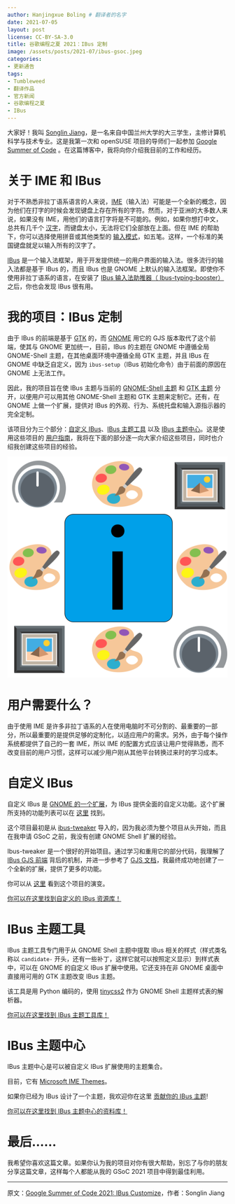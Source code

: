 ```yaml
---
author: Hanjingxue Boling # 翻译者的名字
date: 2021-07-05
layout: post
license: CC-BY-SA-3.0
title: 谷歌编程之夏 2021：IBus 定制
image: /assets/posts/2021-07/ibus-gsoc.jpeg
categories:
- 更新通告
tags:
- Tumbleweed
- 翻译作品
- 官方新闻
- 谷歌编程之夏
- IBus
---
```


大家好！我叫 [Songlin Jiang](https://github.com/HollowMan6)，是一名来自中国兰州大学的大三学生，主修计算机科学与技术专业。这是我第一次和 openSUSE 项目的导师们一起参加 [Google Summer of Code](https://summerofcode.withgoogle.com/) 。在这篇博客中，我将向你介绍我目前的工作和经历。

# 关于 IME 和 IBus

对于不熟悉非拉丁语系语言的人来说，[IME](https://en.wikipedia.org/wiki/Input_method)（输入法）可能是一个全新的概念，因为他们在打字的时候会发现键盘上存在所有的字符。然而，对于亚洲的大多数人来说，如果没有 IME，用他们的语言打字将是不可能的。例如，如果你想打中文，总共有几千个 [汉字](https://en.wikipedia.org/wiki/Chinese_characters)，而键盘太小，无法将它们全部放在上面。但在 IME 的帮助下，你可以选择使用拼音或其他类型的 [输入模式](https://en.wikipedia.org/wiki/Chinese_input_methods_for_computers)，如五笔。这样，一个标准的美国键盘就足以输入所有的汉字了。

[IBus](https://en.wikipedia.org/wiki/Intelligent_Input_Bus) 是一个输入法框架，用于开发提供统一的用户界面的输入法。很多流行的输入法都是基于 IBus 的，而且 IBus 也是 GNOME 上默认的输入法框架。即使你不使用非拉丁语系的语言，在安装了 [IBus 输入法助推器（ Ibus-typing-booster）](https://github.com/mike-fabian/ibus-typing-booster) 之后，你也会发现 IBus 很有用。

# 我的项目：IBus 定制

由于 IBus 的前端是基于 [GTK](https://www.gtk.org/) 的，而 [GNOME](https://www.gnome.org/) 用它的 GJS 版本取代了这个前端，使其与 GNOME 更加统一，目前，IBus 的主题在 GNOME 中遵循全局 GNOME-Shell 主题，在其他桌面环境中遵循全局 GTK 主题，并且 IBus 在 GNOME 中缺乏自定义，因为 `ibus-setup`（IBus 初始化命令）由于前面的原因在 GNOME 上无法工作。

因此，我的项目旨在使 IBus 主题与当前的 [GNOME-Shell 主题](https://www.gnome-look.org/browse/cat/134/) 和 [GTK 主题](https://www.gnome-look.org/browse/cat/135/) 分开，以便用户可以用其他 GNOME-Shell 主题和 GTK 主题来定制它。还有，在 GNOME 上做一个扩展，提供对 IBus 的外观、行为、系统托盘和输入源指示器的完全定制。

该项目分为三个部分：[自定义 IBus](https://github.com/openSUSE/Customize-IBus)、[IBus 主题工具](https://github.com/openSUSE/IBus-Theme-Tools) 以及 [IBus 主题中心](https://github.com/openSUSE/IBus-Theme-Hub)。这是使用这些项目的 [用户指南](https://github.com/openSUSE/Customize-IBus/blob/main/GUIDE.md)，我将在下面的部分逐一向大家介绍这些项目，同时也介绍我创建这些项目的经验。

![ibus-logo](/assets/posts/2021-07/ibus-logo.png)

# 用户需要什么？

由于使用 IME 是许多非拉丁语系的人在使用电脑时不可分割的、最重要的一部分，所以最重要的是提供足够的定制化，以适应用户的需求。另外，由于每个操作系统都提供了自己的一套 IME，所以 IME 的配置方式应该让用户觉得熟悉，而不改变目前的用户习惯，这样可以减少用户刚从其他平台转换过来时的学习成本。

# 自定义 IBus

自定义 IBus 是 [GNOME 的一个扩展](https://extensions.gnome.org/extension/4112/customize-ibus/)，为 IBus 提供全面的自定义功能。这个扩展所支持的功能列表可以在 [这里](https://github.com/openSUSE/Customize-IBus#features) 找到。

这个项目最初是从 [ibus-tweaker](https://github.com/tuberry/ibus-tweaker) 导入的，因为我必须为整个项目从头开始，而且在我申请 GSoC 之前，我没有创建 GNOME Shell 扩展的经验。

Ibus-tweaker 是一个很好的开始项目。通过学习和重用它的部分代码，我理解了 [IBus GJS 前端](https://gitlab.gnome.org/GNOME/gnome-shell/-/blob/master/js/ui/ibusCandidatePopup.js) 背后的机制，并进一步参考了 [GJS 文档](https://gjs-docs.gnome.org/)，我最终成功地创建了一个全新的扩展，提供了更多的功能。

你可以从 [这里](https://github.com/openSUSE/Customize-IBus#changelog) 看到这个项目的演变。

[你可以在这里找到自定义的 IBus 资源库！](https://github.com/openSUSE/Customize-IBus)

# IBus 主题工具

IBus 主题工具专门用于从 GNOME Shell 主题中提取 IBus 相关的样式（样式类名称以 `candidate-` 开头，还有一些补丁，这样它就可以按照定义显示）到样式表中，可以在 GNOME 的自定义 IBus 扩展中使用。它还支持在非 GNOME 桌面中直接用可用的 GTK 主题改变 IBus 主题。

该工具是用 Python 编码的，使用 [tinycss2](https://github.com/Kozea/tinycss2) 作为 GNOME Shell 主题样式表的解析器。

[你可以在这里找到 IBus 主题工具库！](https://github.com/openSUSE/IBus-Theme-Tools)

# IBus 主题中心

IBus 主题中心是可以被自定义 IBus 扩展使用的主题集合。

目前，它有 [Microsoft IME Themes](https://github.com/openSUSE/IBus-Theme-Hub/tree/main/%E4%BB%BF%E5%BE%AE%E8%BD%AFMicrosoft)。

如果你已经为 IBus 设计了一个主题，我欢迎你在这里 [贡献你的 IBus 主题](https://github.com/openSUSE/IBus-Theme-Hub/issues/1)!

[你可以在这里找到 IBus 主题中心的资料库！](https://github.com/openSUSE/IBus-Theme-Hub)

# 最后……

我希望你喜欢这篇文章。如果你认为我的项目对你有很大帮助，别忘了与你的朋友分享这篇文章，这样每个人都能从我的 GSoC 2021 项目中得到最佳利用。

------

原文：[Google Summer of Code 2021: IBus Customize](https://news.opensuse.org/2021/07/05/gsoc-2021-ibus-customize/)，作者：Songlin Jiang